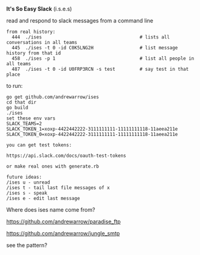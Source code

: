 **It's So Easy Slack** (i.s.e.s)

read and respond to slack messages from a command line

```
from real history:
  444  ./ises                                    # lists all conversations in all teams
  445  ./ises -t 0 -id C0K5LNG2H                 # list message history from that id
  458  ./ises -p 1                               # list all people in all teams
  487  ./ises -t 0 -id U0FRP3RCN -s test         # say test in that place
```

to run:

```
go get github.com/andrewarrow/ises
cd that dir
go build
./ises
set these env vars
SLACK_TEAMS=2
SLACK_TOKEN_1=xoxp-4422442222-3111111111-11111111118-11aeea211e
SLACK_TOKEN_0=xoxp-4422442222-3111111111-11111111118-11aeea211e

you can get test tokens:

https://api.slack.com/docs/oauth-test-tokens

or make real ones with generate.rb
```


```
future ideas:
/ises u - unread
/ises t - tail last file messages of x
/ises s - speak
/ises e - edit last message
```

Where does ises name come from?

https://github.com/andrewarrow/paradise_ftp

https://github.com/andrewarrow/jungle_smtp

see the pattern?

